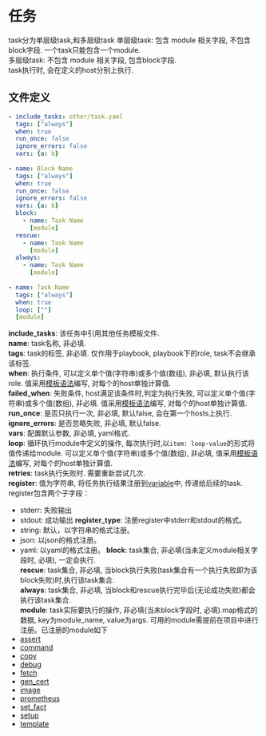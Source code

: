 # 任务
task分为单层级task,和多层级task
单层级task: 包含 module 相关字段, 不包含block字段. 一个task只能包含一个module.   
多层级task: 不包含 module 相关字段, 包含block字段.  
task执行时, 会在定义的host分别上执行.  
## 文件定义
```yaml
- include_tasks: other/task.yaml
  tags: ["always"]
  when: true
  run_once: false
  ignore_errors: false
  vars: {a: b}
  
- name: Block Name
  tags: ["always"]
  when: true
  run_once: false
  ignore_errors: false
  vars: {a: b}
  block:
    - name: Task Name
      [module]
  rescue:
    - name: Task Name
      [module]
  always:
    - name: Task Name
      [module]
  
- name: Task Name
  tags: ["always"]
  when: true
  loop: [""]
  [module]
```
**include_tasks**: 该任务中引用其他任务模板文件.  
**name**: task名称, 非必填.   
**tags**: task的标签, 非必填. 仅作用于playbook, playbook下的role, task不会继承该标签.  
**when**: 执行条件, 可以定义单个值(字符串)或多个值(数组), 非必填, 默认执行该role. 值采用[模板语法](101-syntax.md)编写, 对每个的host单独计算值.  
**failed_when**: 失败条件, host满足该条件时,判定为执行失败, 可以定义单个值(字符串)或多个值(数组), 非必填. 值采用[模板语法](101-syntax.md)编写, 对每个的host单独计算值.  
**run_once**: 是否只执行一次, 非必填, 默认false, 会在第一个hosts上执行.   
**ignore_errors**: 是否忽略失败, 非必填, 默认false.   
**vars**: 配置默认参数, 非必填, yaml格式.  
**loop**: 循环执行module中定义的操作, 每次执行时,以`item: loop-value`的形式将值传递给module. 可以定义单个值(字符串)或多个值(数组), 非必填, 值采用[模板语法](101-syntax.md)编写, 对每个的host单独计算值.  
**retries**: task执行失败时. 需要重新尝试几次.  
**register**: 值为字符串, 将任务执行结果注册到[variable](201-variable.md)中, 传递给后续的task. register包含两个子字段： 
- stderr: 失败输出
- stdout: 成功输出
**register_type**: 注册register中stderr和stdout的格式。
- string: 默认，以字符串的格式注册。
- json: 以json的格式注册。
- yaml: 以yaml的格式注册。
**block**: task集合, 非必填(当未定义module相关字段时, 必填), 一定会执行.  
**rescue**: task集合, 非必填, 当block执行失败(task集合有一个执行失败即为该block失败)时,执行该task集合.   
**always**: task集合, 非必填, 当block和rescue执行完毕后(无论成功失败)都会执行该task集合.  
**module**: task实际要执行的操作, 非必填(当未block字段时, 必填).map格式的数据, key为module_name, value为args. 可用的module需提前在项目中进行注册。已注册的module如下
- [assert](modules/assert.md)
- [command](modules/command.md)
- [copy](modules/copy.md)
- [debug](modules/debug.md)
- [fetch](modules/fetch.md)
- [gen_cert](modules/gen_cert.md)
- [image](modules/image.md)
- [prometheus](modules/prometheus.md)
- [set_fact](modules/set_fact.md)
- [setup](modules/setup.md)
- [template](modules/template.md)